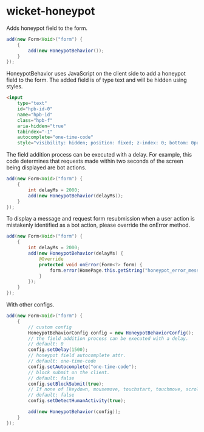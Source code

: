 # wicket-honeypot
Adds honeypot field to the form.



```java
add(new Form<Void>("form") {
    {
        add(new HoneypotBehavior());
    }
});
```


HoneypotBehavior uses JavaScript on the client side to add a honeypot field to the form. The added field is of type text and will be hidden using styles.

```html
<input 
    type="text" 
    id="hpb-id-0" 
    name="hpb-id" 
    class="hpb-f" 
    aria-hidden="true" 
    tabindex="-1" 
    autocomplete="one-time-code" 
    style="visibility: hidden; position: fixed; z-index: 0; bottom: 0px; left: 0px; width: 0px; margin: 0px 0px 0px -10em;">
```


The field addition process can be executed with a delay.
For example, this code determines that requests made within two seconds of the screen being displayed are bot actions.

```java
add(new Form<Void>("form") {
    {
        int delayMs = 2000;
        add(new HoneypotBehavior(delayMs));
    }
});
```


To display a message and request form resubmission when a user action is mistakenly identified as a bot action, please override the onError method.

```java
add(new Form<Void>("form") {
    {
        int delayMs = 2000;
        add(new HoneypotBehavior(delayMs) {
            @Override
            protected void onError(Form<?> form) {
                form.error(HomePage.this.getString("honeypot_error_message")); // TODO your prop key
            }
        });
    }
});
```





With other configs.

```java
add(new Form<Void>("form") {
    {
        // custom config
        HoneypotBehaviorConfig config = new HoneypotBehaviorConfig();
        // the field addition process can be executed with a delay.
        // default: 0
        config.setDelay(1500);
        // honeypot field autocomplete attr.
        // default: one-time-code
        config.setAutocomplete("one-time-code");
        // block submit on the client.
        // default: false
        config.setBlockSubmit(true);
        // If none of [keydown, mousemove, touchstart, touchmove, scroll] events are detected, assume the user is a bot.
        // default: false
        config.setDetectHumanActivity(true);

        add(new HoneypotBehavior(config));
    }
});
```
